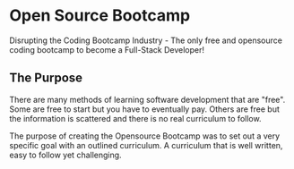# Open Source Bootcamp
Disrupting the Coding Bootcamp Industry - The only free and opensource coding bootcamp to become a Full-Stack Developer!

## The Purpose
There are many methods of learning software development that are "free". Some are free to start but you have to eventually pay. Others are free but the information is scattered and there is no real curriculum to follow.

The purpose of creating the Opensource Bootcamp was to set out a very specific goal with an outlined curriculum. A curriculum that is well written, easy to follow yet challenging.

